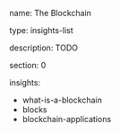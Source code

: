 name: The Blockchain

type: insights-list

description: TODO

section: 0

insights:
  - what-is-a-blockchain
  - blocks
  - blockchain-applications
